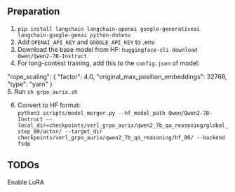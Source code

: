 ## Preparation
1. `pip install langchain langchain-openai google-generativeai langchain-google-genai python-dotenv`
2. Add `OPENAI_API_KEY` and `GOOGLE_API_KEY` to .env
3. Download the base model from HF: `huggingface-cli download Qwen/Qwen2-7B-Instruct`
4. For long-context training, add this to the `config.json` of model:  

"rope_scaling": {
    "factor": 4.0,
    "original_max_position_embeddings": 32768,
    "type": "yarn"
}  
5. Run `sh grpo_aurix.sh`

6. Convert to HF format:  
`python3 scripts/model_merger.py --hf_model_path Qwen/Qwen2-7B-Instruct --local_dir=checkpoints/verl_grpo_aurix/qwen2_7b_qa_reasoning/global_step_80/actor/ --target_dir checkpoints/verl_grpo_aurix/qwen2_7b_qa_reasoning/hf_80/ --backend fsdp`

## TODOs 
Enable LoRA
